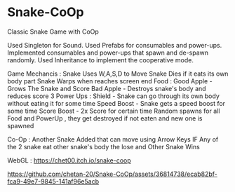 # Snake-CoOp
Classic Snake Game with CoOp

Used Singleton for Sound.
Used Prefabs for consumables and power-ups.
Implemented consumables and power-ups that spawn and de-spawn randomly.
Used Inheritance to implement the cooperative mode.


Game Mechancis :
Snake Uses W,A,S,D to Move
Snake Dies if it eats its own body part
Snake Warps when reaches screen end
Food : Good Apple - Grows The Snake and Score
       Bad Apple  - Destroys snake's body and reduces score
3 Power Ups : Shield      - Snake can go through its own body without eating it for some time
              Speed Boost - Snake gets a speed boost for some time
              Score Boost - 2x Score for certain time
Random spawns for all Food and PowerUp , they get destroyed if not eaten and new one is spawned

Co-Op : Another Snake Added that can move using Arrow Keys
IF Any of the 2 snake eat other snake's body the lose and Other Snake Wins

WebGL : https://chet00.itch.io/snake-coop


https://github.com/chetan-20/Snake-CoOp/assets/36814738/ecab82bf-fca9-49e7-9845-141af96e5acb

